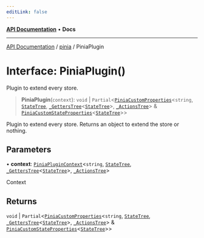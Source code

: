 ```yaml
---
editLink: false
---
```


[**API Documentation**](../../index.md) • **Docs**

***

[API Documentation](../../index.md) / [pinia](../index.md) / PiniaPlugin

# Interface: PiniaPlugin()

Plugin to extend every store.

> **PiniaPlugin**(`context`): `void` \| `Partial`\<[`PiniaCustomProperties`](PiniaCustomProperties.md)\<`string`, [`StateTree`](../type-aliases/StateTree.md), [`_GettersTree`](../type-aliases/GettersTree.md)\<[`StateTree`](../type-aliases/StateTree.md)\>, [`_ActionsTree`](../type-aliases/ActionsTree.md)\> & [`PiniaCustomStateProperties`](PiniaCustomStateProperties.md)\<[`StateTree`](../type-aliases/StateTree.md)\>\>

Plugin to extend every store. Returns an object to extend the store or
nothing.

## Parameters

• **context**: [`PiniaPluginContext`](PiniaPluginContext.md)\<`string`, [`StateTree`](../type-aliases/StateTree.md), [`_GettersTree`](../type-aliases/GettersTree.md)\<[`StateTree`](../type-aliases/StateTree.md)\>, [`_ActionsTree`](../type-aliases/ActionsTree.md)\>

Context

## Returns

`void` \| `Partial`\<[`PiniaCustomProperties`](PiniaCustomProperties.md)\<`string`, [`StateTree`](../type-aliases/StateTree.md), [`_GettersTree`](../type-aliases/GettersTree.md)\<[`StateTree`](../type-aliases/StateTree.md)\>, [`_ActionsTree`](../type-aliases/ActionsTree.md)\> & [`PiniaCustomStateProperties`](PiniaCustomStateProperties.md)\<[`StateTree`](../type-aliases/StateTree.md)\>\>
